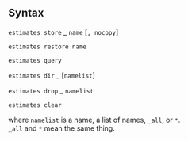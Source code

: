 ## Syntax

`estimates store`<span class="nowrap"> _ `name` \[`, nocopy`\]

`estimates restore name`

`estimates query`

`estimates dir`<span class="nowrap"> _ \[`namelist`\]

`estimates drop`<span class="nowrap"> _ `namelist`

`estimates clear`

where `namelist` is a name, a list of names, `_all`, or `*`.  
`_all` and `*` mean the same thing.
